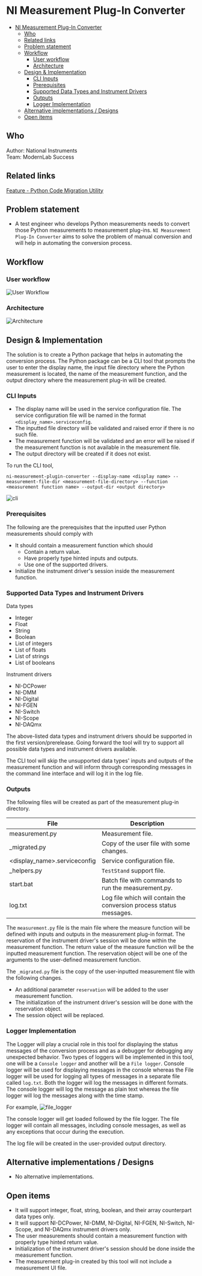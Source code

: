 # NI Measurement Plug-In Converter

- [NI Measurement Plug-In Converter](#ni-measurement-plug-in-converter)
  - [Who](#who)
  - [Related links](#related-links)
  - [Problem statement](#problem-statement)
  - [Workflow](#workflow)
    - [User workflow](#user-workflow)
    - [Architecture](#architecture)
  - [Design \& Implementation](#design--implementation)
    - [CLI Inputs](#cli-inputs)
    - [Prerequisites](#prerequisites)
    - [Supported Data Types and Instrument Drivers](#supported-data-types-and-instrument-drivers)
    - [Outputs](#outputs)
    - [Logger Implementation](#logger-implementation)
  - [Alternative implementations / Designs](#alternative-implementations--designs)
  - [Open items](#open-items)

## Who

Author: National Instruments \
Team: ModernLab Success

## Related links

[Feature - Python Code Migration Utility](https://dev.azure.com/ni/DevCentral/_backlogs/backlog/ModernLab%20Reference%20Architecture/Epics/?workitem=2809380)

## Problem statement

- A test engineer who develops Python measurements needs to convert those Python measurements to measurement plug-ins. `NI Measurement Plug-In Converter` aims to solve the problem of manual conversion and will help in automating the conversion process.

## Workflow

### User workflow

![User Workflow](user_workflow.png)

### Architecture

![Architecture](architecture_flow.png)

## Design & Implementation

The solution is to create a Python package that helps in automating the conversion process. The Python package can be a CLI tool that prompts the user to enter the display name, the input file directory where the Python measurement is located, the name of the measurement function, and the output directory where the measurement plug-in will be created.

### CLI Inputs

- The display name will be used in the service configuration file. The service configuration file will be named in the format `<display_name>.serviceconfig`.
- The inputted file directory will be validated and raised error if there is no such file.
- The measurement function will be validated and an error will be raised if the measurement function is not available in the measurement file.
- The output directory will be created if it does not exist.

To run the CLI tool,
```
ni-measurement-plugin-converter --display-name <display name> --measurement-file-dir <measurement-file-directory> --function <measurement function name> --output-dir <output directory>
```

![cli](cli.png)

### Prerequisites

The following are the prerequisites that the inputted user Python measurements should comply with

- It should contain a measurement function which should
  - Contain a return value.
  - Have properly type hinted inputs and outputs.
  - Use one of the supported drivers.
- Initialize the instrument driver's session inside the measurement function.

### Supported Data Types and Instrument Drivers

Data types

- Integer
- Float
- String
- Boolean
- List of integers
- List of floats
- List of strings
- List of booleans

Instrument drivers

- NI-DCPower
- NI-DMM
- NI-Digital
- NI-FGEN
- NI-Switch
- NI-Scope
- NI-DAQmx

The above-listed data types and instrument drivers should be supported in the first version/prerelease. Going forward the tool will try to support all possible data types and instrument drivers available.

The CLI tool will skip the unsupported data types' inputs and outputs of the measurement function and will inform through corresponding messages in the command line interface and will log it in the log file. 

### Outputs

The following files will be created as part of the measurement plug-in directory.

| File                         | Description                                                         |
| ---------------------------- | ------------------------------------------------------------------- |
| measurement.py               | Measurement file.                                                   |
| _migrated.py                 | Copy of the user file with some changes.                            |
| <display_name>.serviceconfig | Service configuration file.                                         |
| _helpers.py                  | `TestStand` support file.                                           |
| start.bat                    | Batch file with commands to run the measurement.py.                 |
| log.txt                      | Log file which will contain the conversion process status messages. |


The `measurement.py` file is the main file where the measure function will be defined with inputs and outputs in the measurement plug-in format. The reservation of the instrument driver's session will be done within the measurement function. The return value of the measure function will be the inputted measurement function. The reservation object will be one of the arguments to the user-defined measurement function.

The `_migrated.py` file is the copy of the user-inputted measurement file with the following changes.
- An additional parameter `reservation` will be added to the user measurement function.
- The initialization of the instrument driver's session will be done with the reservation object.
- The session object will be replaced.

### Logger Implementation

The Logger will play a crucial role in this tool for displaying the status messages of the conversion process and as a debugger for debugging any unexpected behavior.
Two types of loggers will be implemented in this tool, one will be a `Console logger` and another will be a `File logger`. Console logger will be used for displaying messages in the console whereas the File logger will be used for logging all types of messages in a separate file called `log.txt`. Both the logger will log the messages in different formats. The console logger will log the message as plain text whereas the file logger will log the messages along with the time stamp.

For example,
![file_logger](file_logger.png)

The console logger will get loaded followed by the file logger. The file logger will contain all messages, including console messages, as well as any exceptions that occur during the execution.

The log file will be created in the user-provided output directory.

## Alternative implementations / Designs

- No alternative implementations.

## Open items

- It will support integer, float, string, boolean, and their array counterpart data types only.
- It will support NI-DCPower, NI-DMM, NI-Digital, NI-FGEN, NI-Switch, NI-Scope, and NI-DAQmx instrument drivers only.
- The user measurements should contain a measurement function with properly type hinted return value.
- Initialization of the instrument driver's session should be done inside the measurement function.
- The measurement plug-in created by this tool will not include a measurement UI file.
